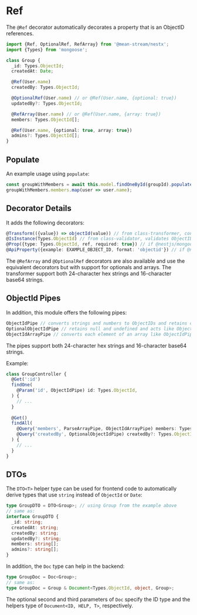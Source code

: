 # Ref

The `@Ref` decorator automatically decorates a property that is an ObjectID references.

```ts
import {Ref, OptionalRef, RefArray} from '@mean-stream/nestx';
import {Types} from 'mongoose';

class Group {
  _id: Types.ObjectId;
  createdAt: Date;

  @Ref(User.name)
  createdBy: Types.ObjectId;

  @OptionalRef(User.name) // or @Ref(User.name, {optional: true})
  updatedBy?: Types.ObjectId;

  @RefArray(User.name) // or @Ref(User.name, {array: true})
  members: Types.ObjectId[];

  @Ref(User.name, {optional: true, array: true})
  admins?: Types.ObjectId[];
}
```

## Populate

An example usage using `populate`:

```ts
const groupWithMembers = await this.model.findOneById(groupId).populate<{members: User[]}>('members').exec();
groupWithMembers.members.map(user => user.name);
```

## Decorator Details

It adds the following decorators:

```ts
@Transform(({value}) => objectId(value)) // from class-transformer, converts strings and numbers to ObjectIDs and retains others
@IsInstance(Types.ObjectId) // from class-validator, validates ObjectIDs and rejects other values
@Prop({type: Types.ObjectId, ref, required: true}) // if @nestjs/mongoose is available
@ApiProperty({example: EXAMPLE_OBJECT_ID, format: 'objectid'}) // if @nestjs/swagger is available
```

The `@RefArray` and `@OptionalRef` decorators are also available and use the equivalent decorators but with support for optionals and arrays.
The transformer support both 24-character hex strings and 16-character base64 strings.

## ObjectId Pipes

In addition, this module offers the following pipes:

```ts
ObjectIdPipe // converts strings and numbers to ObjectIDs and retains others
OptionalObjectIdPipe // retains null and undefined and acts like ObjectIdPipe otherwise
ObjectIdArrayPipe // converts each element of an array like ObjectIdPipe
```

The pipes support both 24-character hex strings and 16-character base64 strings.

Example:

```ts
class GroupController {
  @Get(':id')
  findOne(
    @Param('id', ObjectIdPipe) id: Types.ObjectId,
  ) {
    // ...
  }
 
  @Get()
  findAll(
    @Query('members', ParseArrayPipe, ObjectIdArrayPipe) members: Types.ObjectId[],
    @Query('createdBy', OptionalObjectIdPipe) createdBy?: Types.ObjectId,
  ) {
    // ...
  }
}
```

## DTOs

The `DTO<T>` helper type can be used for frontend code to automatically derive types that use `string` instead of `ObjectId` or `Date`:

```ts
type GroupDTO = DTO<Group>; // using Group from the example above
// same as:
interface GroupDTO {
  _id: string;
  createdAt: string;
  createdBy: string;
  updatedBy?: string;
  members: string[];
  admins?: string[];
}
```

In addition, the `Doc` type can help in the backend:

```ts
type GroupDoc = Doc<Group>;
// same as:
type GroupDoc = Group & Document<Types.ObjectId, object, Group>;
```

The optional second and third parameters of `Doc` specify the ID type and the helpers type of `Document<ID, HELP, T>`, respectively.
